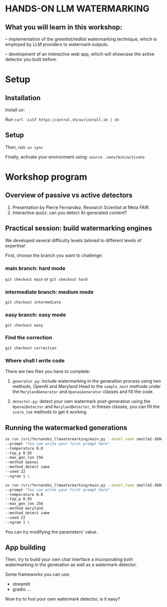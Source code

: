 # HANDS-ON LLM WATERMARKING

## What you will learn in this workshop:
– implementation of the greenlist/redlist watermarking technique, which is employed by LLM providers to watermark outputs. 

– development of an interactive web app, which will showcase the active detector you built before.

# Setup
## Installation

Install uv:

Run `curl -LsSf https://astral.sh/uv/install.sh | sh`


## Setup

Then, run: `uv sync`

Finally, activate your environment using: `source .venv/bin/activate`

# Workshop program

## Overview of passive vs active detectors
1. Presentation by Pierre Fernandez, Research Scientist at Meta FAIR.
2. Interactive quizz: can you detect AI-generated content?

## Practical session: build watermarking engines

We developed several difficulty levels tailored to different levels of expertise!

First, choose the branch you want to challenge:

### main branch: hard mode

`git checkout main` or `git checkout hard`


### intermediate branch: medium mode

`git checkout intermediate`


### easy branch: easy mode
`git checkout easy`

### Find the correction
`git checkout correction`

### Where shall I write code

There are two files you have to complete:
1. `generator.py`: include watermarking in the generation process using two methods, OpenAI and Maryland
Head to the `sample_next` methods under the `MarylandGenerator` and `OpenaiGenerator` classes and fill the code.

2. `detector.py`: detect your own watermark post-generation using the `OpenaiDetector` and `MarylandDetector`, in theses classes, you can fill the `score_tok` methods to get it working.


## Running the watermarked generations

```bash
uv run /src/fernandez_llmwatermarking/main.py --model_name smollm2-360m
--prompt "You can write your first prompt here"
--temperature 0.8
--top_p 0.95
--max_gen_len 256
--method openai
--method_detect same
--seed 22
--ngram 1 \ 
```

```bash
uv run /src/fernandez_llmwatermarking/main.py --model_name smollm2-360m
--prompt "You can write your first prompt here"
--temperature 0.8
--top_p 0.95
--max_gen_len 256
--method maryland
--method_detect same
--seed 22
--ngram 1 \ 
```

You can try modifying the parameters' value.

## App building

Then, try to build your own chat interface a incorporating both watermarking in the generation as well as a watermark detector.

Some frameworks you can use:
- streamlit
- gradio
...

Now try to fool your own watermark detector, is it easy?

